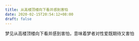 ```yaml
---
title: 从高楼顶楼向下看并感到害怕
date: 2020-02-15T20:54:12+08:00
draft: false
---
```


梦见从高楼顶楼向下看并感到害怕，意味着梦者对性爱既期待又害怕